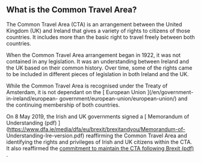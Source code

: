 ##  What is the Common Travel Area?

The Common Travel Area (CTA) is an arrangement between the United Kingdom (UK)
and Ireland that gives a variety of rights to citizens of those countries. It
includes more than the basic right to travel freely between both countries.

When the Common Travel Area arrangement began in 1922, it was not contained in
any legislation. It was an understanding between Ireland and the UK based on
their common history. Over time, some of the rights came to be included in
different pieces of legislation in both Ireland and the UK.

While the Common Travel Area is recognised under the Treaty of Amsterdam, it
is not dependant on the [ European Union ](/en/government-in-ireland/european-
government/european-union/european-union/) and the continuing membership of
both countries.

On 8 May 2019, the Irish and UK governments signed a [ Memorandum of
Understanding (pdf)
](https://www.dfa.ie/media/dfa/eu/brexit/brexitandyou/Memorandum-of-
Understanding-Ire-version.pdf) reaffirming the Common Travel Area and
identifying the rights and privileges of Irish and UK citizens within the CTA.
It also reaffirmed the [ commitment to maintain the CTA following Brexit (pdf)
](https://www.dfa.ie/media/dfa/eu/brexit/brexitandyou/Joint-Statement-CTA.pdf)
.

